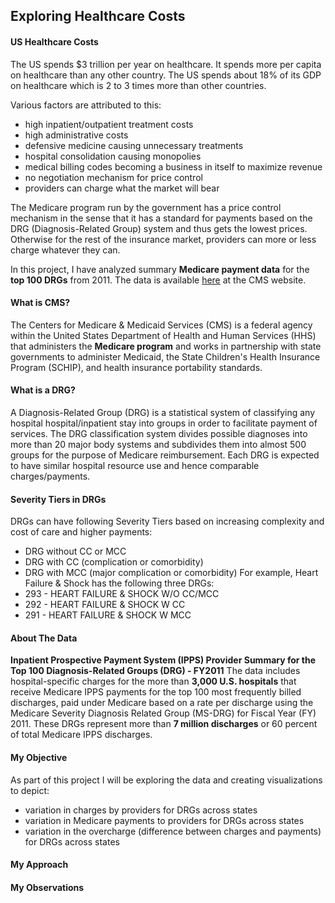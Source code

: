 Exploring Healthcare Costs
-----------------------
#### US Healthcare Costs
The US spends $3 trillion per year on healthcare. It spends more per capita on healthcare than any other country. The US spends about 18% of its GDP on healthcare which is 2 to 3 times more than other countries.

Various factors are attributed to this:
* high inpatient/outpatient treatment costs
* high administrative costs
* defensive medicine causing unnecessary treatments
* hospital consolidation causing monopolies
* medical billing codes becoming a business in itself to maximize revenue
* no negotiation mechanism for price control
* providers can charge what the market will bear

The Medicare program run by the government has a price control mechanism in the sense that it has a standard for payments based on the DRG (Diagnosis-Related Group) system and thus gets the lowest prices. Otherwise for the rest of the insurance market, providers can more or less charge whatever they can.

In this project, I have analyzed summary **Medicare payment data** for the **top 100 DRGs** from 2011. The data is available [here](https://data.cms.gov/Medicare-Inpatient/Inpatient-Prospective-Payment-System-IPPS-Provider/97k6-zzx3) at the CMS website.

#### What is CMS?
The Centers for Medicare & Medicaid Services (CMS) is a federal agency within the United States Department of Health and Human Services (HHS) that administers the **Medicare program** and works in partnership with state governments to administer Medicaid, the State Children's Health Insurance Program (SCHIP), and health insurance portability standards.

#### What is a DRG?
A Diagnosis-Related Group (DRG) is a statistical system of classifying any hospital hospital/inpatient stay into groups in order to facilitate payment of services. The DRG classification system divides possible diagnoses into more than 20 major body systems and subdivides them into almost 500 groups for the purpose of Medicare reimbursement. Each DRG is expected to have similar hospital resource use and hence comparable charges/payments.

#### Severity Tiers in DRGs
DRGs can have following Severity Tiers based on increasing complexity and cost of care and higher payments:
* DRG without CC or MCC
* DRG with CC (complication or comorbidity)
* DRG with MCC (major complication or comorbidity)
For example, Heart Failure & Shock has the following three DRGs:
* 293 - HEART FAILURE & SHOCK W/O CC/MCC
* 292 - HEART FAILURE & SHOCK W CC
* 291 - HEART FAILURE & SHOCK W MCC

#### About The Data
**Inpatient Prospective Payment System (IPPS) Provider Summary for the Top 100 Diagnosis-Related Groups (DRG) - FY2011**
The data includes hospital-specific charges for the more than **3,000 U.S. hospitals** that receive Medicare IPPS payments for the top 100 most frequently billed discharges, paid under Medicare based on a rate per discharge using the Medicare Severity Diagnosis Related Group (MS-DRG) for Fiscal Year (FY) 2011. These DRGs represent more than **7 million discharges** or 60 percent of total Medicare IPPS discharges.

#### My Objective
As part of this project I will be exploring the data and creating visualizations to depict:
* variation in charges by providers for DRGs across states
* variation in Medicare payments to providers for DRGs across states
* variation in the overcharge (difference between charges and payments) for DRGs across states

#### My Approach

#### My Observations
